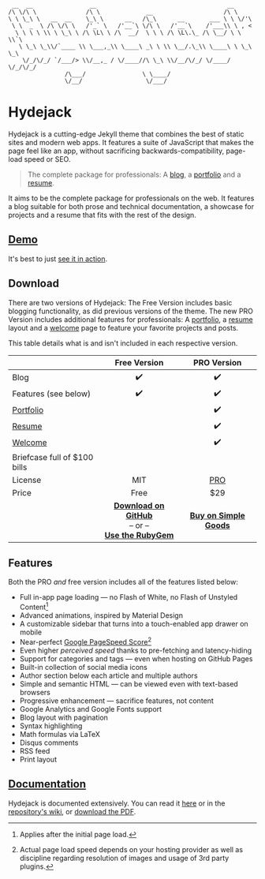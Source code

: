 ~~~
 __  __                __                                     __
/\ \/\ \              /\ \             __                    /\ \
\ \ \_\ \   __  __    \_\ \      __   /\_\      __       ___ \ \ \/'\
 \ \  _  \ /\ \/\ \   /'_` \   /'__`\ \/\ \   /'__`\    /'___\\ \ , <
  \ \ \ \ \\ \ \_\ \ /\ \L\ \ /\  __/  \ \ \ /\ \L\.\_ /\ \__/ \ \ \\`\
   \ \_\ \_\\/`____ \\ \___,_\\ \____\ _\ \ \\ \__/.\_\\ \____\ \ \_\ \_\
    \/_/\/_/ `/___/> \\/__,_ / \/____//\ \_\ \\/__/\/_/ \/____/  \/_/\/_/
                /\___/                \ \____/
                \/__/                  \/___/
~~~

# Hydejack
Hydejack is a cutting-edge Jekyll theme that combines the best of static sites and modern web apps. It features a suite of JavaScript that makes the page feel like an app, without sacrificing backwards-compatibility, page-load speed or SEO.

> The complete package for professionals: A [blog], a [portfolio] and a [resume].

It aims to be the complete package for professionals on the web. It features a blog suitable for both prose and technical documentation, a showcase for projects and a resume that fits with the rest of the design.

## [Demo](https://qwtel.com/hydejack/)
It's best to just [see it in action](https://qwtel.com/hydejack/).

## Download
There are two versions of Hydejack: The Free Version includes basic blogging functionality, as did previous versions of the theme. The new PRO Version includes additional features for professionals: A [portfolio], a [resume] layout and a [welcome] page to feature your favorite projects and posts.

This table details what is and isn't included in each respective version.

| | Free Version | PRO Version |
|:-|:-:|:-:|
| Blog | ✔️ | ✔️ |
| Features (see below) | ✔️ | ✔️ |
| [Portfolio] | | ✔️ |
| [Resume] | | ✔️ |
| [Welcome] | | ✔️ |
| Briefcase full of $100 bills | | |
| License | MIT | [PRO] |
| Price | Free | $29 |
| | [**Download on GitHub**][download]<br/> – or – <br/>[**Use the RubyGem**][gem] | [**Buy on Simple Goods**][buy] |

## Features
Both the PRO *and* free version includes all of the features listed below:

* Full in-app page loading — no Flash of White, no Flash of Unstyled Content[^1]
* Advanced animations, inspired by Material Design
* A customizable sidebar that turns into a touch-enabled app drawer on mobile
* Near-perfect [Google PageSpeed Score](https://developers.google.com/speed/pagespeed/insights/?url=https%3A%2F%2Fqwtel.com%2Fhydejack%2F)[^2]
* Even higher *perceived speed* thanks to pre-fetching and latency-hiding
* Support for categories and tags — even when hosting on GitHub Pages
* Built-in collection of social media icons
* Author section below each article and multiple authors
* Simple and semantic HTML — can be viewed even with text-based browsers
* Progressive enhancement — sacrifice features, not content
* Google Analytics and Google Fonts support
* Blog layout with pagination
* Syntax highlighting
* Math formulas via LaTeX
* Disqus comments
* RSS feed
* Print layout

## [Documentation][docs]
Hydejack is documented extensively. You can read it [here][docs] or in the [repository's wiki][wiki], or [download the PDF][download].


[^1]: Applies after the initial page load.  
[^2]: Actual page load speed depends on your hosting provider as well as discipline regarding resolution of images and usage of 3rd party plugins.

[blog]: https://qwtel.com/hydejack/blog/
[portfolio]: https://qwtel.com/hydejack/projects/
[resume]: https://qwtel.com/hydejack/resume/
[welcome]: https://qwtel.com/hydejack/
[pro]: https://qwtel.com/hydejack/docs/6.3.0/pro-license/
[docs]: https://qwtel.com/hydejack/docs/6.3.0/

[download]: https://github.com/qwtel/hydejack/releases/tag/v6.3.0
[gem]: https://rubygems.org/gems/jekyll-theme-hydejack/versions/6.3.0
[buy]: https://app.simplegoods.co/i/AQTTVBOE
[wiki]: https://github.com/qwtel/hydejack/wiki
